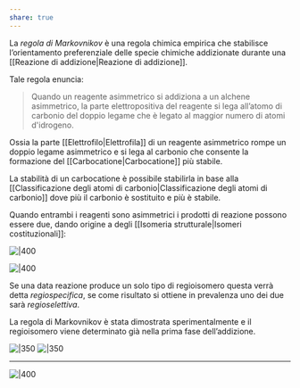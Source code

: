 ```yaml
---
share: true
---
```

La *regola di Markovnikov* è una regola chimica empirica che stabilisce l’orientamento preferenziale delle specie chimiche addizionate durante una [[Reazione di addizione|Reazione di addizione]].

Tale regola enuncia:
> Quando un reagente asimmetrico si addiziona a un alchene asimmetrico, la parte elettropositiva del reagente si lega all’atomo di carbonio del doppio legame che è legato al maggior numero di atomi d'idrogeno.

Ossia la parte [[Elettrofilo|Elettrofila]] di un reagente asimmetrico rompe un doppio legame asimmetrico e si lega al carbonio che consente la formazione del [[Carbocatione|Carbocatione]] più stabile.

La stabilità di un carbocatione è possibile stabilirla in base alla [[Classificazione degli atomi di carbonio|Classificazione degli atomi di carbonio]] dove più il carbonio è sostituito e più è stabile.

Quando entrambi i reagenti sono asimmetrici i prodotti di reazione possono essere due, dando origine a degli [[Isomeria strutturale|Isomeri costituzionali]]:

![|400](39b48118009bd0ac8fb2ae4fe8e69910_MD5%201.png)

![|400](afc8f0d6e347740575cb584838139e5f_MD5%201.png)

Se una data reazione produce un solo tipo di regioisomero questa verrà detta *regiospecifica*, se come risultato si ottiene in prevalenza uno dei due sarà *regioselettiva*.

La regola di Markovnikov è stata dimostrata sperimentalmente e il regioisomero viene determinato già nella prima fase dell’addizione.

![|350](af8a02d7afc6428a43eab0d2aa289415_MD5%201.png)
![|350](6754e00b1c51beef41aa0ee36c2e8c81_MD5%201.png)

---

![|400](c74d711c248132f9ec3f73213e982059_MD5%201.png)